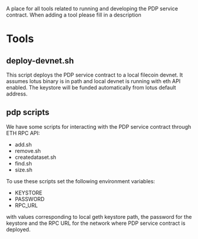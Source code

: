 A place for all tools related to running and developing the PDP service contract.  When adding a tool please fill in a description

# Tools

## deploy-devnet.sh
This script deploys the PDP service contract to a local filecoin devnet.  It assumes lotus binary is in path and local devnet is running with eth API enabled.  The keystore will be funded automatically from lotus default address. 

## pdp scripts
We have some scripts for interacting with the PDP service contract through ETH RPC API: 
- add.sh
- remove.sh
- createdataset.sh
- find.sh 
- size.sh

To use these scripts set the following environment variables:
- KEYSTORE
- PASSWORD
- RPC_URL

with values corresponding to local geth keystore path, the password for the keystore and the RPC URL for the network where PDP service contract is deployed. 
